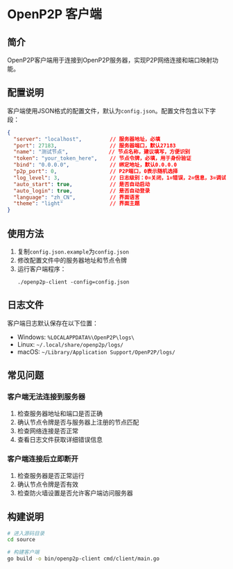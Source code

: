 # OpenP2P 客户端

## 简介

OpenP2P客户端用于连接到OpenP2P服务器，实现P2P网络连接和端口映射功能。

## 配置说明

客户端使用JSON格式的配置文件，默认为`config.json`。配置文件包含以下字段：

```json
{
  "server": "localhost",         // 服务器地址，必填
  "port": 27183,                 // 服务器端口，默认27183
  "name": "测试节点",             // 节点名称，建议填写，方便识别
  "token": "your_token_here",    // 节点令牌，必填，用于身份验证
  "bind": "0.0.0.0",             // 绑定地址，默认0.0.0.0
  "p2p_port": 0,                 // P2P端口，0表示随机选择
  "log_level": 3,                // 日志级别：0=关闭，1=错误，2=信息，3=调试
  "auto_start": true,            // 是否自动启动
  "auto_login": true,            // 是否自动登录
  "language": "zh_CN",           // 界面语言
  "theme": "light"               // 界面主题
}
```

## 使用方法

1. 复制`config.json.example`为`config.json`
2. 修改配置文件中的服务器地址和节点令牌
3. 运行客户端程序：
   ```
   ./openp2p-client -config=config.json
   ```

## 日志文件

客户端日志默认保存在以下位置：

- Windows: `%LOCALAPPDATA%\OpenP2P\logs\`
- Linux: `~/.local/share/openp2p/logs/`
- macOS: `~/Library/Application Support/OpenP2P/logs/`

## 常见问题

### 客户端无法连接到服务器

1. 检查服务器地址和端口是否正确
2. 确认节点令牌是否与服务器上注册的节点匹配
3. 检查网络连接是否正常
4. 查看日志文件获取详细错误信息

### 客户端连接后立即断开

1. 检查服务器是否正常运行
2. 确认节点令牌是否有效
3. 检查防火墙设置是否允许客户端访问服务器

## 构建说明

```bash
# 进入源码目录
cd source

# 构建客户端
go build -o bin/openp2p-client cmd/client/main.go
``` 